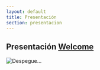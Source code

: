 ```yaml
---
layout: default
title: Presentación
section: presentacion
---
```


<h2>Presentación <a href="presentation.html">Welcome</a></h2>

<img class="right" src="images/carlos_y_la_escusa.jpg" alt="Despegue..."/>


